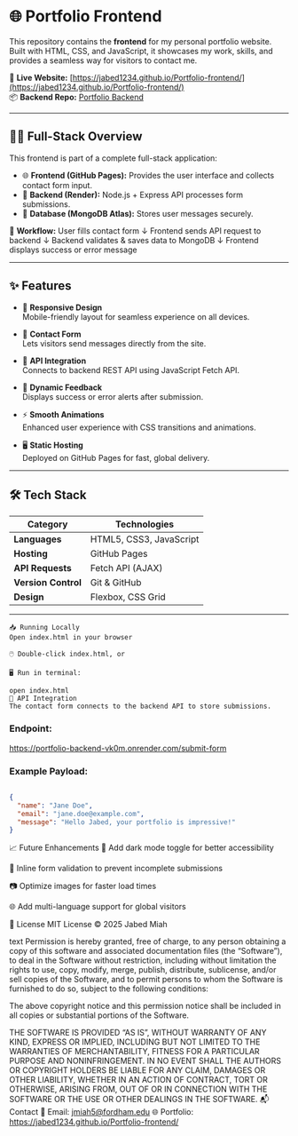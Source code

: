 # 🌐 Portfolio Frontend

This repository contains the **frontend** for my personal portfolio website. Built with HTML, CSS, and JavaScript, it showcases my work, skills, and provides a seamless way for visitors to contact me.  

🔗 **Live Website:** [https://jabed1234.github.io/Portfolio-frontend/](https://jabed1234.github.io/Portfolio-frontend/)  
📦 **Backend Repo:** [Portfolio Backend](https://github.com/Jabed1234/Portfolio-backend)  

---

## 🧑‍💻 Full-Stack Overview

This frontend is part of a complete full-stack application:  

- 🌐 **Frontend (GitHub Pages):** Provides the user interface and collects contact form input.  
- 📡 **Backend (Render):** Node.js + Express API processes form submissions.  
- 🍃 **Database (MongoDB Atlas):** Stores user messages securely.  

🔁 **Workflow:**
User fills contact form
↓
Frontend sends API request to backend
↓
Backend validates & saves data to MongoDB
↓
Frontend displays success or error message


---

## ✨ Features

- 🎨 **Responsive Design**  
  Mobile-friendly layout for seamless experience on all devices.  

- 📝 **Contact Form**  
  Lets visitors send messages directly from the site.  

- 🔗 **API Integration**  
  Connects to backend REST API using JavaScript Fetch API.  

- 💬 **Dynamic Feedback**  
  Displays success or error alerts after submission.  

- ⚡ **Smooth Animations**  
  Enhanced user experience with CSS transitions and animations.  

- 🖥️ **Static Hosting**  
  Deployed on GitHub Pages for fast, global delivery.  

---

## 🛠 Tech Stack

| Category         | Technologies              |
|-------------------|---------------------------|
| **Languages**     | HTML5, CSS3, JavaScript   |
| **Hosting**       | GitHub Pages              |
| **API Requests**  | Fetch API (AJAX)          |
| **Version Control**| Git & GitHub             |
| **Design**        | Flexbox, CSS Grid         |

---
```
📥 Running Locally
Open index.html in your browser

🖱️ Double-click index.html, or
```

```
🖥️ Run in terminal:

open index.html
📡 API Integration
The contact form connects to the backend API to store submissions.
```


### Endpoint:

https://portfolio-backend-vk0m.onrender.com/submit-form

### Example Payload:

```json

{
  "name": "Jane Doe",
  "email": "jane.doe@example.com",
  "message": "Hello Jabed, your portfolio is impressive!"
}
```


📈 Future Enhancements
🌱 Add dark mode toggle for better accessibility

📨 Inline form validation to prevent incomplete submissions

📷 Optimize images for faster load times

🌐 Add multi-language support for global visitors

📄 License
MIT License © 2025 Jabed Miah

text
Permission is hereby granted, free of charge, to any person obtaining a copy
of this software and associated documentation files (the “Software”), to deal
in the Software without restriction, including without limitation the rights
to use, copy, modify, merge, publish, distribute, sublicense, and/or sell
copies of the Software, and to permit persons to whom the Software is
furnished to do so, subject to the following conditions:

The above copyright notice and this permission notice shall be included in
all copies or substantial portions of the Software.

THE SOFTWARE IS PROVIDED “AS IS”, WITHOUT WARRANTY OF ANY KIND, EXPRESS OR
IMPLIED, INCLUDING BUT NOT LIMITED TO THE WARRANTIES OF MERCHANTABILITY,
FITNESS FOR A PARTICULAR PURPOSE AND NONINFRINGEMENT. IN NO EVENT SHALL
THE AUTHORS OR COPYRIGHT HOLDERS BE LIABLE FOR ANY CLAIM, DAMAGES OR OTHER
LIABILITY, WHETHER IN AN ACTION OF CONTRACT, TORT OR OTHERWISE, ARISING FROM,
OUT OF OR IN CONNECTION WITH THE SOFTWARE OR THE USE OR OTHER DEALINGS IN
THE SOFTWARE.
📬 Contact
📧 Email: jmiah5@fordham.edu
🌐 Portfolio: https://jabed1234.github.io/Portfolio-frontend/

